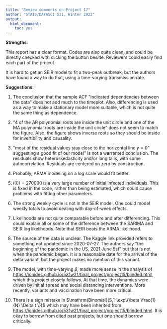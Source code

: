 ```yaml
---
title: "Review comments on Project 17"
author: "STATS/DATASCI 531, Winter 2022"
output:
  html_document:
    toc: yes
---
```


**Strengths**:

This report has a clear format. Codes are also quite clean, and could be directly checked with clicking the button beside. Reviewers could easily find each part of the project.

It is hard to get an SEIR model to fit a two-peak outbreak, but the authors have found a way to do that, using a time-varying transmission rate.

**Suggestions**:

1. The conclusion that the sample ACF "indicated dependencies between the data" does not add much to the timeplot. Also, differencing is used as a way to make a stationary model more suitable, which is not quite the same thing as dependence.

2. "4 of the AR polynomial roots are inside the unit circle and one of the MA polynomial roots are inside the unit circle" does not seem to match the figure. Also, the figure shows inverse roots so they should be inside for invertibility and causality.

3. "most of the residual values stay close to the horizontal line $y=0$" suggesting a good fit of our model" is not a warranted conclusion. The residuals show heteroskedasticity and/or long tails, with some autocorrelation. Residuals are centered on zero by construction. 

4. Probably, ARMA modeling on a log scale would fit better. 

5. $I(0)=270000$ is a very large number of initial infected individuals. This is fixed in the code, rather than being estimated, which could cause problems with fitting other parameters.

6. The strong weekly cycle is not in the SEIR model. One could model weekly totals to avoid dealing with day-of-week effects.

7. Likelihoods are not quite comparable before and after differencing. This could explain all or some of the difference between the SARIMA and SEIR log likelihoods. Note that SEIR beats the ARMA likelihood.

8. The source of the data is unclear. The Kaggle link provided refers to something not updated since 2020-07-27. The authors say "the beginning of the pandemic in the US, 2021 June 5st" but that is not when the pandemic began. It is a reasonable date for the arrival of the delta variant, but the project makes no mention of this variant.

9. The model, with time-varying $\beta$, made more sense in the analysis of https://ionides.github.io/531w21/final_project/project15/blinded.html, which this project closely follows. At that time, the dynamics were driven by initial spread and social distancing interventions. More recently, variants and vaccination have been more critical.

10. There is a sign mistake in $\mathrm{Binomial}(S,1-\exp\{\beta \frac{1}{N} \Delta t \})$ which may have been inherited from https://ionides.github.io/531w21/final_project/project15/blinded.html. It is okay to borrow from cited past projects, but one should borrow critically.




